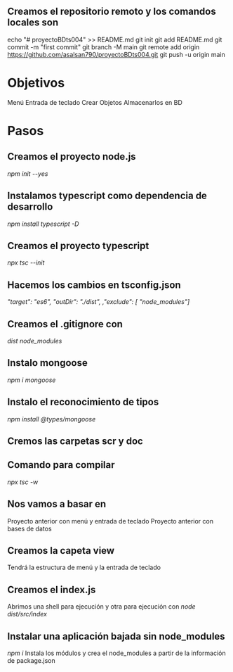 
## Creamos el repositorio remoto y los comandos locales son

echo "# proyectoBDts004" >> README.md
git init
git add README.md
git commit -m "first commit"
git branch -M main
git remote add origin https://github.com/asalsan790/proyectoBDts004.git
git push -u origin main

# Objetivos
Menú
Entrada de teclado
Crear Objetos
Almacenarlos en BD

# Pasos
## Creamos el proyecto node.js
*npm init --yes*
## Instalamos typescript como dependencia de desarrollo
*npm install typescript -D*
## Creamos el proyecto typescript
*npx tsc --init*
## Hacemos los cambios en tsconfig.json
*"target": "es6",*
*"outDir": "./dist",*
*,"exclude": [ "node_modules"]* 

## Creamos el .gitignore con
*dist*
*node_modules*

## Instalo mongoose
*npm i mongoose*

## Instalo el reconocimiento de tipos
*npm install @types/mongoose*

## Cremos las carpetas scr y doc
## Comando para compilar
*npx tsc -w*

## Nos vamos a basar en
Proyecto anterior con menú y entrada de teclado
Proyecto anterior con bases de datos

## Creamos la capeta view
Tendrá la estructura de menú y la entrada de teclado

## Creamos el index.js 
Abrimos una shell para ejecución y otra para ejecución con
*node dist/src/index*

## Instalar una aplicación bajada sin node_modules
*npm i*
Instala los módulos y crea el node_modules a partir de la información de package.json

